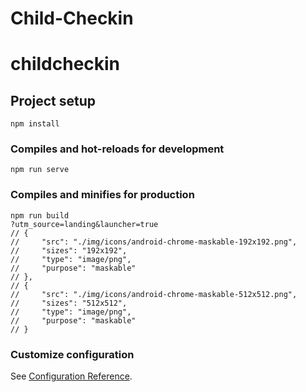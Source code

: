 # Child-Checkin
# childcheckin

## Project setup
```
npm install
```

### Compiles and hot-reloads for development
```
npm run serve
```

### Compiles and minifies for production
```
npm run build
?utm_source=landing&launcher=true
// {
//     "src": "./img/icons/android-chrome-maskable-192x192.png",
//     "sizes": "192x192",
//     "type": "image/png",
//     "purpose": "maskable"
// },
// {
//     "src": "./img/icons/android-chrome-maskable-512x512.png",
//     "sizes": "512x512",
//     "type": "image/png",
//     "purpose": "maskable"
// }
```

### Customize configuration
See [Configuration Reference](https://cli.vuejs.org/config/).
